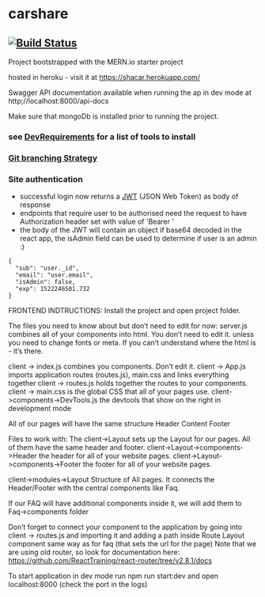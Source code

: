 # carshare
[![Build Status](https://travis-ci.org/carshareadm/carshare.svg?branch=master)](https://travis-ci.org/carshareadm/carshare)
---

Project bootstrapped with the MERN.io starter project

hosted in heroku - visit it at https://shacar.herokuapp.com/

Swagger API documentation available when running the ap in dev mode at http;//localhost:8000/api-docs

Make sure that mongoDb is installed prior to running the project.

### see [DevRequirements](./DevRequirements.md) for a list of tools to install

### [Git branching Strategy](./GitBranching.md)

### Site authentication
* successful login now returns a [JWT](https://jwt.io/) (JSON Web Token) as body of response
* endpoints that require user to be authorised need the request to have Authorization header set with value of 'Bearer <JWT value>'
* the body of the JWT will contain an object if base64 decoded in the react app, the isAdmin field can be used to determine if user is an admin :)
```
{
  "sub": "user._id",
  "email": "user.email",
  "isAdmin": false,
  "exp": 1522246501.732
}
```
FRONTEND INDTRUCTIONS:
Install the project and open project folder.

The files you need to know about but don’t need to edit for now:
server.js combines all of your components into html. You don’t need to edit it. unless you need to change fonts or meta. If you can’t understand where the html is - it’s there.

client -> index.js combines you components. Don’t edit it.
client -> App.js imports application routes (routes.js), main.css and links everything together
client -> routes.js  holds together the routes to your components. 
client -> main.css is the global CSS that all of your pages use.
client->components->DevTools.js the devtools that show on the right in development mode

All of our pages will have the same structure
Header
Content
Footer

Files to work with:
The client->Layout sets up the Layout for our pages. All of them have the same header and footer.
client->Layout->components->Header the header for all of your website pages.
client->Layout->components->Footer the footer for all of your website pages.

client->modules->Layout
Structure of All pages. It connects the Header/Footer with the central components like Faq.

If our FAQ will have additional components inside it, we will add them to Faq->components folder

Don’t forget to connect your component to the application by going into client -> routes.js  and importing it and adding a path inside Route Layout component same way as for faq (that sets the url for the page)
Note that we are using old router, so look for documentation here: https://github.com/ReactTraining/react-router/tree/v2.8.1/docs


To start application in dev mode run
npm run start:dev 
and open localhost:8000 (check the port in the logs)

